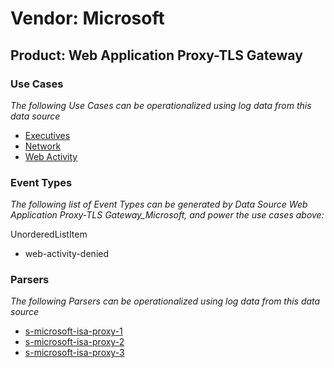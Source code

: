 Vendor: Microsoft
=================
Product: Web Application Proxy-TLS Gateway
------------------------------------------

### Use Cases

_The following Use Cases can be operationalized using log data from this data source_

* [Executives](../UseCases/usecase_executives.md)
* [Network](../UseCases/usecase_network.md)
* [Web Activity](../UseCases/usecase_web_activity.md)


### Event Types

_The following list of Event Types can be generated by Data Source Web Application Proxy-TLS Gateway_Microsoft, and power the use cases above:_

UnorderedListItem
- web-activity-denied


### Parsers

_The following Parsers can be operationalized using log data from this data source_

* [s-microsoft-isa-proxy-1](../Parsers/parserContent_s-microsoft-isa-proxy-1.md)
* [s-microsoft-isa-proxy-2](../Parsers/parserContent_s-microsoft-isa-proxy-2.md)
* [s-microsoft-isa-proxy-3](../Parsers/parserContent_s-microsoft-isa-proxy-3.md)

